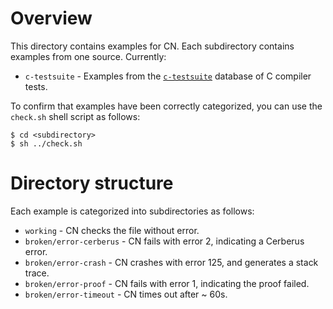# Overview 

This directory contains examples for CN. Each subdirectory contains examples from one source. Currently: 

* `c-testsuite` - Examples from the [`c-testsuite`](https://github.com/c-testsuite/c-testsuite) database of C compiler tests. 

To confirm that examples have been correctly categorized, you can use the `check.sh` shell script as follows: 
```
$ cd <subdirectory>
$ sh ../check.sh
``` 

# Directory structure 

Each example is categorized into subdirectories as follows: 

* `working` - CN checks the file without error. 
* `broken/error-cerberus` - CN fails with error 2, indicating a Cerberus error. 
* `broken/error-crash` - CN crashes with error 125, and generates a stack trace. 
* `broken/error-proof` - CN fails with error 1, indicating the proof failed. 
* `broken/error-timeout` - CN times out after ~ 60s. 

